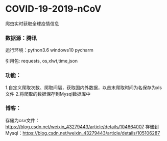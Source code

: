 # COVID-19-2019-nCoV
爬虫实时获取全球疫情信息

### 数据源：腾讯

运行环境：python3.6   windows10   pycharm

引用包:       requests, os,xlwt,time,json  

### 功能：

​	1.自定义爬取次数、爬取间隔，获取国内外数据，以首末爬取时间为名保存为xls文件
  2.将爬取的数据保存到Mysql数据库中

### 博客：
  存储为csv文件：https://blog.csdn.net/weixin_43279443/article/details/104664007
  存储到Mysql：https://blog.csdn.net/weixin_43279443/article/details/105106287
